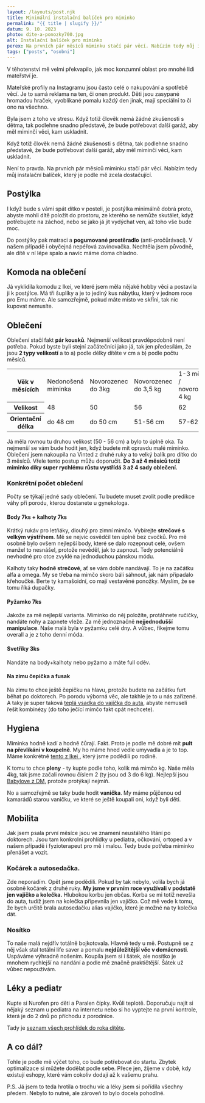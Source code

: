 ```yaml
---
layout: /layouts/post.njk
title: Minimální instalační balíček pro miminko
permalink: "{{ title | slugify }}/"
datum: 9. 10. 2023
photo: dite-a-ponozky700.jpg
alt: Instalační balíček pro miminko
perex: Na prvních pár měsíců miminku stačí pár věcí. Nabízím tedy můj instalační balíček, který je podle mě zcela dostačující.
tags: ["posts", "osobni"]
---
```


V těhotenství mě velmi překvapilo, jak moc konzumní oblast pro mnohé lidi mateřství je.

Mateřské profily na Instagramu jsou často celé o nakupování a spotřebě věcí. Je to samá reklama na ten, či onen produkt. Děti jsou zasypané hromadou hraček, vyoblíkané pomalu každý den jinak, mají speciální to či ono na všechno.

Byla jsem z toho ve stresu. Když totiž člověk nemá žádné zkušenosti s dětma, tak podlehne snadno představě, že bude potřebovat další garáž, aby měl miminčí věci, kam uskladnit.

<p class="citation__text">Když totiž člověk nemá žádné zkušenosti s dětma, tak podlehne snadno představě, že bude potřebovat další garáž, aby měl miminčí věci, kam uskladnit.</p>

Není to pravda. Na prvních pár měsíců miminku stačí pár věcí. Nabízím tedy můj instalační balíček, který je podle mě zcela dostačující.

## Postýlka

I když bude s vámi spát dítko v posteli, je postýlka minimálně dobrá proto, abyste mohli dítě položit do prostoru, ze kterého se nemůže skutálet, když potřebujete na záchod, nebo se jako já jít vydýchat ven, až toho vše bude moc.

Do postýlky pak matraci a **pogumované prostěradlo** (anti-pročůrávací). V našem případě i obyčejná nepéřová zavinovačka. Nechtěla jsem původně, ale dítě v ní lépe spalo a navíc máme doma chladno.

## Komoda na oblečení

Já vyklidila komodu z Ikei, ve které jsem měla nějaké hobby věci a postavila ji k postýlce. Má tři šuplíky a je to jediný kus nábytku, který v jednom roce pro Emu máme. Ale samozřejmě, pokud máte místo ve skříni, tak nic kupovat nemusíte.

## Oblečení

Oblečení stačí fakt **pár kousků**. Nejmenší velikost pravděpodobně není potřeba. Pokud byste byli stejní začátečníci jako já, tak jen předesílám, že jsou **2 typy velikostí** a to a) podle délky dítěte v cm a b) podle počtu měsíců.

<table class="post__table">

<tr>
<th class="post__tablehead">Věk v měsících</th>
<td class="post__tabledata">Nedonošená miminka</td>
<td class="post__tabledata">Novorozenec do 3kg</td>
<td class="post__tabledata">Novorozenec do 3,5 kg</td>
<td class="post__tabledata">1-3 měsíce / novorozenec 4 kg</td>
<td class="post__tabledata">3 měsíce</td>
</tr>

<tr>
<th class="post__tablehead">Velikost</th>
<td class="post__tabledata">48</td>
<td class="post__tabledata">50</td>
<td class="post__tabledata">56</td>
<td class="post__tabledata">62</td>
<td class="post__tabledata">68</td>
</tr>

<tr>
<th class="post__tablehead">Orientační délka</th>
<td class="post__tabledata">do 48 cm</td>
<td class="post__tabledata">do 50 cm</td>
<td class="post__tabledata">51-56 cm</td>
<td class="post__tabledata">57-62 cm</td>
<td class="post__tabledata">63-68 cm</td>
</tr>

</table>

Já měla rovnou tu druhou velikost (50 - 56 cm) a bylo to úplně oka. Ta nejmenší se vám bude hodit jen, když budete mít opravdu malé miminko. Oblečení jsem nakoupila na Vinted z druhé ruky a to velký balík pro dítko do 3 měsíců. Vřele tento postup můžu doporučit. **Do 3 až 4 měsíců totiž miminko díky super rychlému růstu vystřídá 3 až 4 sady oblečení.**

### Konkrétní počet oblečení

Počty se týkají jedné sady oblečení. Tu budete muset zvolit podle predikce váhy při porodu, kterou dostanete u gynekologa.

#### Body 7ks + kalhoty 7ks

Krátký rukáv pro letňáky, dlouhý pro zimní mimčo. Vybírejte **strečové s velkým výstřihem**. Mě se nejvíc osvědčil ten úplně bez cvočků. Pro mě osobně bylo ovšem nejlepší body, které se dalo rozepnout celé, ovšem manžel to nesnášel, protože nevěděl, jak to zapnout. Tedy potenciálně nevhodné pro otce zvyklé na jednoduchou pánskou módu.

Kalhoty taky **hodně strečové**, ať se vám dobře nandávají. To je na začátku alfa a omega. My se třeba na mimčo skoro báli sáhnout, jak nám připadalo křehoučké. Berte ty kamašoidní, co mají vestavěné ponožky. Myslím, že se tomu říká dupačky.

#### Pyžamko 7ks

Jakože za mě nejlepší varianta. Miminko do něj položíte, protáhnete ručičky, nandáte nohy a zapnete vleže. Za mě jednoznačně **nejjednodušší manipulace**. Naše malá byla v pyžamku celé dny. A vůbec, říkejme tomu overall a je z toho denní móda.

#### Svetříky 3ks

Nandáte na body+kalhoty nebo pyžamo a máte full oděv.

#### Na zimu čepička a fusak

Na zimu to chce ještě čepičku na hlavu, protože budete na začátku furt běhat po doktorech. Po porodu výborná věc, ale takhle je to u nás zařízené. A taky je super taková <a class="post__link" target="_blank" href="https://www.mamitati.cz/autosedacky/detska-zavinovacka-fusak-polar-bio-bavlna-bezova-baby-nellys-99117.html">teplá vsadka do vajíčka do auta</a>, abyste nemuseli řešit kombinézy (do toho ječící mimčo fakt cpát nechcete).

## Hygiena

Miminka hodně kadí a hodně čůrají. Fakt. Proto je podle mě dobré mít **pult na převlíkání v koupelně**. My ho máme hned vedle umyvadla a je to top. Máme konkrétně <a class="post__link" target="_blank" href="https://www.ikea.com/cz/cs/p/sniglar-prebalovaci-stul-buk-bila-20045205/">tento z Ikei </a>, který jsme podědili po rodině.

K tomu to chce **pleny** - ty kupte podle toho, kolik má mimčo kg. Naše měla 4kg, tak jsme začali rovnou číslem 2 (ty jsou od 3 do 6 kg). Nejlepší jsou <a class="post__link" target="_blank" href="https://www.dm.cz/pece-o-dite/plenky-a-doplnky-na-prebalovani/plenky?allCategories.id0=050101&pageSize0=30&sort0=editorial_relevance&brandName0=babylove&currentPage0=0">Babylove z DM</a>, protože protýkají nejmíň.

No a samozřejmě se taky bude hodit **vanička**. My máme půjčenou od kamarádů starou vaničku, ve které se ještě koupali oni, když byli děti.

## Mobilita

Jak jsem psala první měsíce jsou ve znamení neustálého lítání po doktorech. Jsou tam konkrolní prohlídky u pediatra, očkování, ortoped a v našem případě i fyzioterapeut pro mě i malou. Tedy bude potřeba miminko přenášet a vozit.

### Kočárek a autosedačka.

Zde neporadím. Opět jsme podědili. Pokud by tak nebylo, volila bych já osobně kočárek z druhé ruky. **My jsme v prvním roce využívali v podstatě jen vajíčko a kolečka.** Hlubokou korbu jen občas. Korba se mi totiž nevešla do auta, tudíž jsem na kolečka připevnila jen vajíčko. Což mě vede k tomu, že bych určitě brala autosedačku alias vajíčko, které je možné na ty kolečka dát.

### Nosítko

To naše malá nejdřív totálně bojkotovala. Hlavně tedy u mě. Postupně se z něj však stal totální life saver a pomalu **nejdůležitější věc v domácnosti**. Uspáváme výhradně nošením. Koupila jsem si i šátek, ale nosítko je mnohem rychlejší na nandání a podle mě značně praktičtější. Šátek už vůbec nepoužívám.

## Léky a pediatr

Kupte si Nurofen pro děti a Paralen čípky. Kvůli teplotě. Doporučuju najít si nějaký seznam u pediatra na internetu nebo si ho vyptejte na první kontrole, která je do 2 dnů po příchodu z porodnice.

Tady je <a class="post__link" target="_blank" href="https://www.losanova-pediamed.cz/preventivni-prohlidky-v-prvnim-roce">seznam všech prohlídek do roka dítěte</a>.

## A co dál?

Tohle je podle mě výčet toho, co bude potřebovat do startu. Zbytek optimalizace si můžete dodělat podle sebe. Přece jen, žijeme v době, kdy existují eshopy, které vám cokoliv dodají až k vašemu prahu.

P.S. Já jsem to teda hrotila o trochu víc a léky jsem si pořídila všechny předem. Nebylo to nutné, ale zároveň to bylo docela pohodlné.
